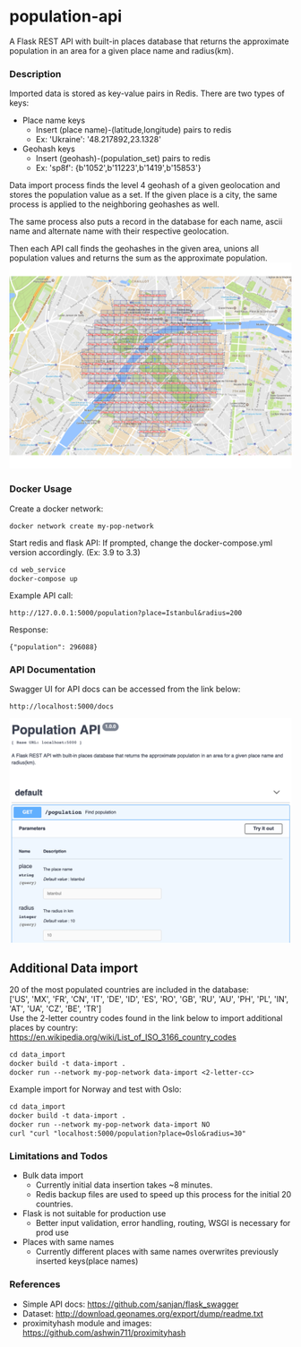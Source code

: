 # population-api

A Flask REST API with built-in places database that returns the approximate population in an area for a given place name and radius(km).

### Description
Imported data is stored as key-value pairs in Redis.
There are two types of keys:
- Place name keys
     - Insert (place name)-(latitude,longitude) pairs to redis
     - Ex: 'Ukraine': '48.217892,23.1328'
- Geohash keys
     - Insert (geohash)-(population_set) pairs to redis
     - Ex: 'sp8f': {b'1052',b'11223',b'1419',b'15853'}

Data import process finds the level 4 geohash of a given geolocation and stores the population value as a set.
If the given place is a city, the same process is applied to the neighboring geohashes as well. 

The same process also puts a record in the database for each name, ascii name and alternate name with their respective geolocation.

Then each API call finds the geohashes in the given area, unions all population values and returns the sum as the approximate population.
![Image](/images/geohash1.png?raw=true)

### Docker Usage

Create a docker network:
~~~
docker network create my-pop-network
~~~

Start redis and flask API:
If prompted, change the docker-compose.yml version accordingly. (Ex: 3.9 to 3.3)
~~~
cd web_service
docker-compose up
~~~

Example API call:
~~~
http://127.0.0.1:5000/population?place=Istanbul&radius=200
~~~
Response:
~~~
{"population": 296088}
~~~

### API Documentation

Swagger UI for API docs can be accessed from the link below:

~~~
http://localhost:5000/docs
~~~

![Image](/images/docs.png?raw=true)


## Additional Data import
20 of the most populated countries are included in the database:  
['US', 'MX', 'FR', 'CN', 'IT', 'DE', 'ID', 'ES', 'RO', 'GB', 'RU', 'AU', 'PH', 'PL', 'IN', 'AT', 'UA', 'CZ', 'BE', 'TR']  
Use the 2-letter country codes found in the link below to import additional places by country:  
https://en.wikipedia.org/wiki/List_of_ISO_3166_country_codes  
~~~
cd data_import
docker build -t data-import .
docker run --network my-pop-network data-import <2-letter-cc>
~~~

Example import for Norway and test with Oslo:
~~~
cd data_import
docker build -t data-import .
docker run --network my-pop-network data-import NO
curl "curl "localhost:5000/population?place=Oslo&radius=30"
~~~

### Limitations and Todos

 - Bulk data import
     - Currently initial data insertion takes ~8 minutes.
      - Redis backup files are used to speed up this process for the initial 20 countries.
 - Flask is not suitable for production use
      - Better input validation, error handling, routing, WSGI is necessary for prod use
 - Places with same names
      - Currently different places with same names overwrites previously inserted keys(place names)

### References
- Simple API docs: https://github.com/sanjan/flask_swagger
- Dataset: http://download.geonames.org/export/dump/readme.txt
- proximityhash module and images: https://github.com/ashwin711/proximityhash
